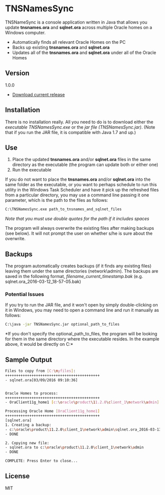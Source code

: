 # TNSNamesSync

TNSNameSync is a console application written in Java that allows you update **tnsnames.ora** and **sqlnet.ora** across multiple Oracle homes on a Windows computer.

  - Automatically finds all relevant Oracle Homes on the PC
  - Backs up existing **tnsnames.ora** and **sqlnet.ora**
  - Updates all of the **tnsnames.ora** and **sqlnet.ora** under all of the Oracle Homes






## Version
1.0.0
 - [Download current release](https://github.com/artybug/TNSNamesSync/releases) 

## Installation

There is no installation really. All you need to do is to download either the *executable TNSNamesSync.exe* or the *jar file (TNSNamesSync.jar)*. 
(Note that if you run the JAR file, it is compatible with Java 1.7 and up.)


## Use

1. Place the updated **tnsnames.ora** and/or **sqlnet.ora** files in the same directory as the executable (the program can update both or either one)
2. Run the executable

If you do not want to place the  **tnsnames.ora** and/or **sqlnet.ora** into the same folder as the executable, 
or you want to perhaps schedule to run this utility in the Windows Task Scheduler and have it pick up the refreshed files 
from a particular directory, you may use a command line passing it one parameter, which is the path to the files as follows:

```sh
C:\TNSNamesSync.exe path_to_tnsnames_and_sqlnet_files
```

*Note that you must use double quotes for the path if it includes spaces*

The program will always overwrite the existing files after making backups (see below). It will not prompt the user on whether s/he is sure
about the overwrite.


## Backups

The program automatically creates backups (if it finds any existing files) leaving them under the same directories (network\admin).
The backups are saved in the following format, *filename_current_timestamp.bak* (e.g. sqlnet.ora_2016-03-12_18-57-05.bak)

### Potential Issues

If you try to run the JAR file, and it won't open by simply double-clicking on it in Windows, you may need to open a command line
and run it manually as follows:

```sh
C:\java -jar TNSNamesSync.jar optional_path_to_files
```

*If you don't specify the optional_path_to_files, the program will be looking for them in the same directory where the executable resides. In the example above, it would be directly on C:\*


## Sample Output

```sh
Files to copy from [C:\myfiles]:
+++++++++++++++++++++++++++++++++++++++++++
- sqlnet.ora[03/09/2016 09:10:36]


Oracle Homes to process:
+++++++++++++++++++++++++++++++++++++++++++
- OraClient11g_home1 [c:\oracle\product\11.2.0\client_1\network\admin]

Processing Oracle Home [OraClient11g_home1]
+++++++++++++++++++++++++++++++++++++++++++
[sqlnet.ora]
1. Creating a backup:
- c:\oracle\product\11.2.0\client_1\network\admin\sqlnet.ora_2016-03-13_22-36-47.bak
- DONE

2. Copying new file:
- sqlnet.ora to c:\oracle\product\11.2.0\client_1\network\admin
- DONE

COMPLETE: Press Enter to close...
```


License
----

MIT


